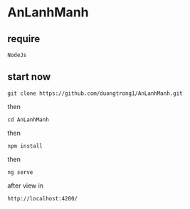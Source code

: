 # AnLanhManh

## require
```
NodeJs
```

## start now

```
git clone https://github.com/duongtrong1/AnLanhManh.git
```

then


```
cd AnLanhManh
```

then

```
npm install
```

then

```
ng serve
```

after view in

```
http://localhost:4200/
```
